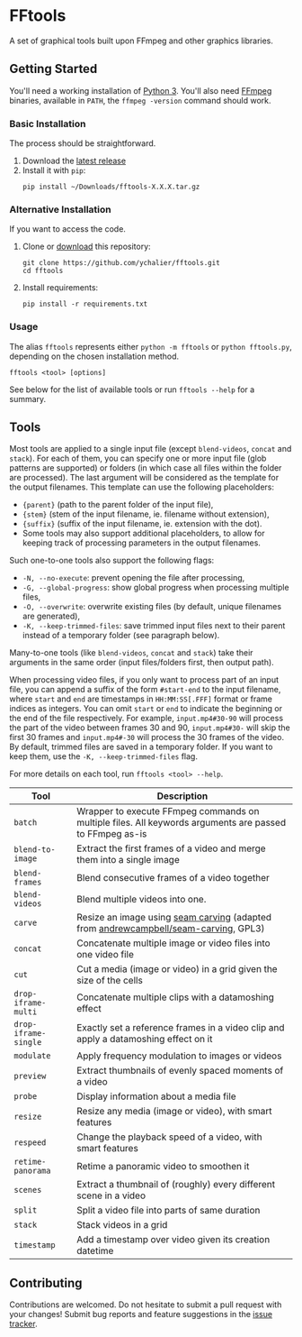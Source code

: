 # FFtools

A set of graphical tools built upon FFmpeg and other graphics libraries.

## Getting Started

You'll need a working installation of [Python 3](https://www.python.org/). You'll also need [FFmpeg](https://ffmpeg.org/) binaries, available in `PATH`, the `ffmpeg -version` command should work.

### Basic Installation

The process should be straightforward.

1. Download the [latest release](https://github.com/ychalier/fftools/releases)
2. Install it with `pip`:
   ```console
   pip install ~/Downloads/fftools-X.X.X.tar.gz
   ```

### Alternative Installation

If you want to access the code.

1. Clone or [download](https://github.com/ychalier/fftools/archive/refs/heads/main.zip) this repository:
   ```console
   git clone https://github.com/ychalier/fftools.git
   cd fftools
   ```
2. Install requirements:
   ```console
   pip install -r requirements.txt
   ```

### Usage

The alias `fftools` represents either `python -m fftools` or `python fftools.py`, depending on the chosen installation method.

```console
fftools <tool> [options]
```

See below for the list of available tools or run `fftools --help` for a summary.

## Tools

Most tools are applied to a single input file (except `blend-videos`, `concat` and `stack`). For each of them, you can specify one or more input file (glob patterns are supported) or folders (in which case all files within the folder are processed). The last argument will be considered as the template for the output filenames. This template can use the following placeholders:

- `{parent}` (path to the parent folder of the input file),
- `{stem}` (stem of the input filename, ie. filename without extension),
- `{suffix}` (suffix of the input filename, ie. extension with the dot).
- Some tools may also support additional placeholders, to allow for keeping track of processing parameters in the output filenames.

Such one-to-one tools also support the following flags:
- `-N, --no-execute`: prevent opening the file after processing,
- `-G, --global-progress`: show global progress when processing multiple files,
- `-O, --overwrite`: overwrite existing files (by default, unique filenames are generated),
- `-K, --keep-trimmed-files`: save trimmed input files next to their parent instead of a temporary folder (see paragraph below).

Many-to-one tools (like `blend-videos`, `concat` and `stack`) take their arguments in the same order (input files/folders first, then output path).

When processing video files, if you only want to process part of an input file, you can append a suffix of the form `#start-end` to the input filename, where `start` and `end` are timestamps in `HH:MM:SS[.FFF]` format or frame indices as integers. You can omit `start` or `end` to indicate the beginning or the end of the file respectively. For example, `input.mp4#30-90` will process the part of the video between frames 30 and 90, `input.mp4#30-` will skip the first 30 frames and `input.mp4#-30` will process the 30 frames of the video. By default, trimmed files are saved in a temporary folder. If you want to keep them, use the `-K, --keep-trimmed-files` flag.

For more details on each tool, run `fftools <tool> --help`.

Tool | Description
---- | -----------
`batch` | Wrapper to execute FFmpeg commands on multiple files. All keywords arguments are passed to FFmpeg as-is
`blend-to-image` | Extract the first frames of a video and merge them into a single image
`blend-frames` | Blend consecutive frames of a video together
`blend-videos` | Blend multiple videos into one. | -
`carve` | Resize an image using [seam carving](https://en.m.wikipedia.org/wiki/Seam_carving) (adapted from [andrewcampbell/seam-carving](https://github.com/andrewdcampbell/seam-carving), GPL3)
`concat` | Concatenate multiple image or video files into one video file | -
`cut` | Cut a media (image or video) in a grid given the size of the cells
`drop-iframe-multi` | Concatenate multiple clips with a datamoshing effect
`drop-iframe-single` | Exactly set a reference frames in a video clip and apply a datamoshing effect on it
`modulate` | Apply frequency modulation to images or videos
`preview` | Extract thumbnails of evenly spaced moments of a video
`probe` | Display information about a media file
`resize` | Resize any media (image or video), with smart features
`respeed` | Change the playback speed of a video, with smart features
`retime-panorama` | Retime a panoramic video to smoothen it
`scenes` | Extract a thumbnail of (roughly) every different scene in a video
`split` | Split a video file into parts of same duration
`stack` | Stack videos in a grid | -
`timestamp` | Add a timestamp over video given its creation datetime

## Contributing

Contributions are welcomed. Do not hesitate to submit a pull request with your changes! Submit bug reports and feature suggestions in the [issue tracker](https://github.com/ychalier/transflow/issues/new/choose).
